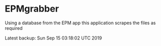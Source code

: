 # EPMgrabber
Using a database from the EPM app this application scrapes the files as required


Latest backup: Sun Sep 15 03:18:02 UTC 2019

